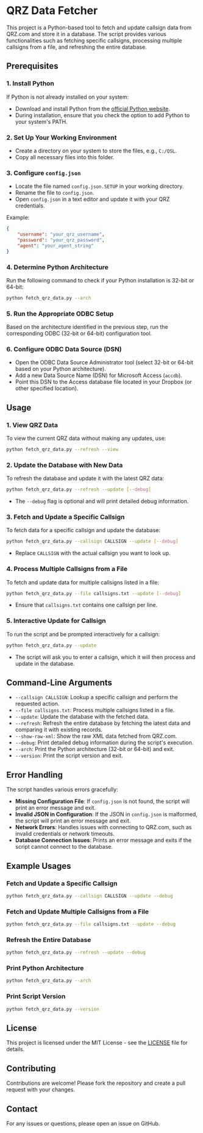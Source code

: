 
# QRZ Data Fetcher

This project is a Python-based tool to fetch and update callsign data from QRZ.com and store it in a database. The script provides various functionalities such as fetching specific callsigns, processing multiple callsigns from a file, and refreshing the entire database.

## Prerequisites

### 1. Install Python

If Python is not already installed on your system:

- Download and install Python from the [official Python website](https://www.python.org/downloads/).
- During installation, ensure that you check the option to add Python to your system's PATH.

### 2. Set Up Your Working Environment

- Create a directory on your system to store the files, e.g., `C:/QSL`.
- Copy all necessary files into this folder.

### 3. Configure `config.json`

- Locate the file named `config.json.SETUP` in your working directory.
- Rename the file to `config.json`.
- Open `config.json` in a text editor and update it with your QRZ credentials.

Example:
```json
{
    "username": "your_qrz_username",
    "password": "your_qrz_password",
    "agent": "your_agent_string"
}
```

### 4. Determine Python Architecture

Run the following command to check if your Python installation is 32-bit or 64-bit:
```sh
python fetch_qrz_data.py --arch
```

### 5. Run the Appropriate ODBC Setup

Based on the architecture identified in the previous step, run the corresponding ODBC (32-bit or 64-bit) configuration tool.

### 6. Configure ODBC Data Source (DSN)

- Open the ODBC Data Source Administrator tool (select 32-bit or 64-bit based on your Python architecture).
- Add a new Data Source Name (DSN) for Microsoft Access (`accdb`).
- Point this DSN to the Access database file located in your Dropbox (or other specified location).

## Usage

### 1. View QRZ Data

To view the current QRZ data without making any updates, use:
```sh
python fetch_qrz_data.py --refresh --view
```

### 2. Update the Database with New Data

To refresh the database and update it with the latest QRZ data:
```sh
python fetch_qrz_data.py --refresh --update [--debug]
```

- The `--debug` flag is optional and will print detailed debug information.

### 3. Fetch and Update a Specific Callsign

To fetch data for a specific callsign and update the database:
```sh
python fetch_qrz_data.py --callsign CALLSIGN --update [--debug]
```

- Replace `CALLSIGN` with the actual callsign you want to look up.

### 4. Process Multiple Callsigns from a File

To fetch and update data for multiple callsigns listed in a file:
```sh
python fetch_qrz_data.py --file callsigns.txt --update [--debug]
```

- Ensure that `callsigns.txt` contains one callsign per line.

### 5. Interactive Update for Callsign

To run the script and be prompted interactively for a callsign:
```sh
python fetch_qrz_data.py --update
```

- The script will ask you to enter a callsign, which it will then process and update in the database.

## Command-Line Arguments

- `--callsign CALLSIGN`: Lookup a specific callsign and perform the requested action.
- `--file callsigns.txt`: Process multiple callsigns listed in a file.
- `--update`: Update the database with the fetched data.
- `--refresh`: Refresh the entire database by fetching the latest data and comparing it with existing records.
- `--show-raw-xml`: Show the raw XML data fetched from QRZ.com.
- `--debug`: Print detailed debug information during the script's execution.
- `--arch`: Print the Python architecture (32-bit or 64-bit) and exit.
- `--version`: Print the script version and exit.

## Error Handling

The script handles various errors gracefully:

- **Missing Configuration File**: If `config.json` is not found, the script will print an error message and exit.
- **Invalid JSON in Configuration**: If the JSON in `config.json` is malformed, the script will print an error message and exit.
- **Network Errors**: Handles issues with connecting to QRZ.com, such as invalid credentials or network timeouts.
- **Database Connection Issues**: Prints an error message and exits if the script cannot connect to the database.

## Example Usages

### Fetch and Update a Specific Callsign
```sh
python fetch_qrz_data.py --callsign CALLSIGN --update --debug
```

### Fetch and Update Multiple Callsigns from a File
```sh
python fetch_qrz_data.py --file callsigns.txt --update --debug
```

### Refresh the Entire Database
```sh
python fetch_qrz_data.py --refresh --update --debug
```

### Print Python Architecture
```sh
python fetch_qrz_data.py --arch
```

### Print Script Version
```sh
python fetch_qrz_data.py --version
```

## License

This project is licensed under the MIT License - see the [LICENSE](LICENSE) file for details.

## Contributing

Contributions are welcome! Please fork the repository and create a pull request with your changes.

## Contact

For any issues or questions, please open an issue on GitHub.
